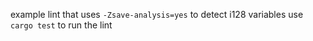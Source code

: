 example lint that uses `-Zsave-analysis=yes` to detect i128 variables
use `cargo test` to run the lint